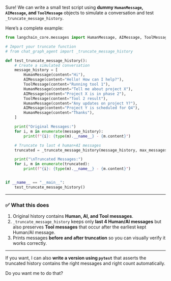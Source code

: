 Sure! We can write a small test script using **dummy `HumanMessage`, `AIMessage`, and `ToolMessage`** objects to simulate a conversation and test `_truncate_message_history`.

Here’s a complete example:

```python
from langchain_core.messages import HumanMessage, AIMessage, ToolMessage

# Import your truncate function
# from chat_graph_agent import _truncate_message_history

def test_truncate_message_history():
    # Create a simulated conversation
    message_history = [
        HumanMessage(content="Hi"),
        AIMessage(content="Hello! How can I help?"),
        ToolMessage(content="Running tool 1"),
        HumanMessage(content="Tell me about project X"),
        AIMessage(content="Project X is in phase 2"),
        ToolMessage(content="Tool 2 result"),
        HumanMessage(content="Any updates on project Y?"),
        AIMessage(content="Project Y is scheduled for Q4"),
        HumanMessage(content="Thanks"),
    ]

    print("Original Messages:")
    for i, m in enumerate(message_history):
        print(f"{i}: {type(m).__name__} - {m.content}")

    # Truncate to last 4 human+AI messages
    truncated = _truncate_message_history(message_history, max_messages=4)

    print("\nTruncated Messages:")
    for i, m in enumerate(truncated):
        print(f"{i}: {type(m).__name__} - {m.content}")


if __name__ == "__main__":
    test_truncate_message_history()
```

---

### ✅ What this does

1. Original history contains **Human, AI, and Tool messages**.
2. `_truncate_message_history` keeps only **last 4 Human/AI messages** but also preserves **Tool messages** that occur after the earliest kept Human/AI message.
3. Prints messages **before and after truncation** so you can visually verify it works correctly.

---

If you want, I can also **write a version using `pytest`** that asserts the truncated history contains the right messages and right count automatically.

Do you want me to do that?
